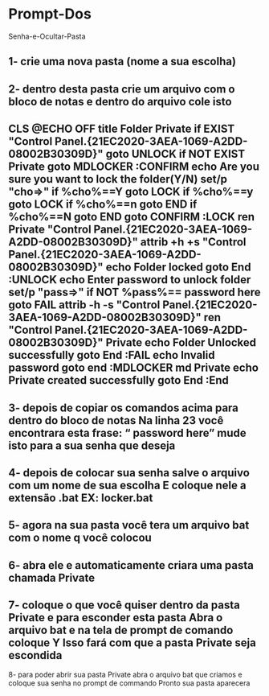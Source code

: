 # Prompt-Dos
Senha-e-Ocultar-Pasta

1- crie uma nova pasta (nome a sua escolha)
-------------------------------------------------------------------------------
2- dentro desta pasta crie um arquivo com o bloco de notas e dentro do arquivo cole isto
-------------------------------------------------------------------------------
 CLS
 @ECHO OFF
 title Folder Private
 if EXIST "Control Panel.{21EC2020-3AEA-1069-A2DD-08002B30309D}" goto
 UNLOCK
 if NOT EXIST Private goto MDLOCKER
 :CONFIRM
 echo Are you sure you want to lock the folder(Y/N)
 set/p "cho=>"
 if %cho%==Y goto LOCK
 if %cho%==y goto LOCK
 if %cho%==n goto END
 if %cho%==N goto END
 goto CONFIRM
 :LOCK
 ren Private "Control Panel.{21EC2020-3AEA-1069-A2DD-08002B30309D}"
 attrib +h +s "Control Panel.{21EC2020-3AEA-1069-A2DD-08002B30309D}"
 echo Folder locked
 goto End
 :UNLOCK
 echo Enter password to unlock folder
 set/p "pass=>"
 if NOT %pass%== password here goto FAIL
 attrib -h -s "Control Panel.{21EC2020-3AEA-1069-A2DD-08002B30309D}"
 ren "Control Panel.{21EC2020-3AEA-1069-A2DD-08002B30309D}" Private
 echo Folder Unlocked successfully
 goto End
 :FAIL
 echo Invalid password
 goto end
 :MDLOCKER
 md Private
 echo Private created successfully
 goto End
 :End
-------------------------------------------------------------------------------
 3- depois de copiar os comandos acima para dentro do bloco de notas
 Na linha 23 você encontrara esta frase: “ password here” mude isto para a sua senha que deseja
-------------------------------------------------------------------------------
 4- depois de colocar sua senha salve o arquivo com um nome de sua escolha
 E coloque nele a extensão .bat
 EX: locker.bat
-------------------------------------------------------------------------------
 5- agora na sua pasta você tera um arquivo bat com o nome q você colocou
-------------------------------------------------------------------------------
 6- abra ele e automaticamente criara uma pasta chamada Private
-------------------------------------------------------------------------------
 7- coloque o que você quiser dentro da pasta Private e para esconder esta pasta Abra o arquivo bat e na tela de prompt de comando coloque Y
 Isso fará com que a pasta Private seja escondida
-------------------------------------------------------------------------------
 8- para poder abrir sua pasta Private abra o arquivo bat que criamos e coloque sua senha no prompt de commando
 Pronto sua pasta aparecera

